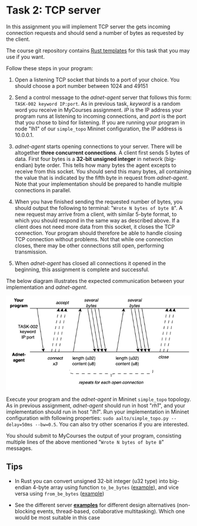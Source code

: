 # Task 2: TCP server

In this assignment you will implement TCP server the gets incoming connection
requests and should send a number of bytes as requested by the client.

The course git repository contains [Rust
templates](https://github.com/PasiSa/AdvancedNetworking/tree/main/assignments/task-002)
for this task that you may use if you want.

Follow these steps in your program:

1. Open a listening TCP socket that binds to a port of your choice. You should
   choose a port number between 1024 and 49151

2. Send a control message to the _adnet-agent_ server that follows this form:
   `TASK-002 keyword IP:port`. As in previous task, _keyword_ is a random word
   you receive in MyCourses assignment. _IP_ is the IP
   address your program runs at listening to incoming connections, and _port_ is
   the port that you chose to bind for listening. If you
   are running your program in node "lh1" of our `simple_topo` Mininet
   configuration, the IP address is 10.0.0.1.

3. _adnet-agent_ starts opening connections to your server. There will be
   altogether **three concurrent connections**. A client first sends 5
   bytes of data. First four bytes is a **32-bit unsigned integer** in network
   (big-endian) byte order. This tells how many bytes the agent excepts to
   receive from this socket. You should send this many bytes, all containing the
   value that is indicated by the fifth byte in request from _adnet-agent_. Note
   that your implementation should be prepared to handle multiple connections in
   parallel.

4. When you have finished sending the requested number of bytes, you should
   output the following to terminal: "`Wrote N bytes of byte B`". A new
   request may arrive from a client, with similar 5-byte format, to which
   you should respond in the same way as described above. If a client does
   not need more data from this socket, it closes the TCP connection. Your
   program should therefore be able to handle closing TCP connection without
   problems. Not that while one connection closes, there may be other
   connections still open, performing transmission.

5. When _adnet-agent_ has closed all connections it opened in the beginning,
   this assignment is complete and successful.

The below diagram illustrates the expected communication between your
implementation and _adnet-agent_.

![Communication](comms.png "Communication")

Execute your program and the _adnet-agent_ in Mininet `simple_topo` topology. As
in previous assignment, _adnet-agent_ should run in host "_rh1_", and your
implementation should run in host "_lh1_". Run your implementation in Mininet
configuration with following properties: `sudo aalto/simple_topo.py --delay=50ms
--bw=0.5`. You can also try other scenarios if you are interested.

You should submit to MyCourses the output of your program, consisting multiple
lines of the above mentioned "`Wrote N bytes of byte B`" messages.

## Tips

- In Rust you can convert unsigned 32-bit integer (u32 type) into big-endian
  4-byte array using function `to_be_bytes`
  ([example](https://doc.rust-lang.org/std/primitive.u32.html#method.to_be_bytes)),
  and vice versa using `from_be_bytes`
  ([example](https://doc.rust-lang.org/std/primitive.u32.html#method.from_be_bytes))

- See the different server **[examples](/examples)** for different
  design alternatives (non-blocking events, thread-based, collaborative
  multitasking). Which one would be most suitable in this case
